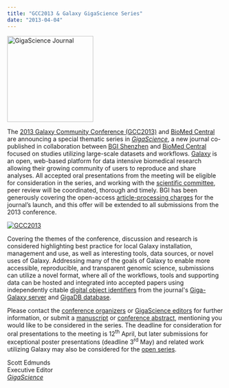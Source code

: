 ```yaml
---
title: "GCC2013 & Galaxy GigaScience Series"
date: "2013-04-04"
---
```

<div class='right'><a href='http://www.gigasciencejournal.com/'><img src="/src/images/logos/GigaScienceLogo250.png" alt="GigaScience Journal" width="200" /></a></div>

The [2013 Galaxy Community Conference (GCC2013)](/events/gcc2013/) and [BioMed Central](http://www.biomedcentral.com/) are announcing a special thematic series in *[GigaScience](http://www.gigasciencejournal.com/)*, a new journal co-published in collaboration between [BGI Shenzhen](http://www.genomics.cn/en/index) and [BioMed Central](http://www.biomedcentral.com/) focused on studies utilizing large-scale datasets and workflows. [Galaxy](http://galaxyproject.org) is an open, web-based platform for data intensive biomedical research allowing their growing community of users to reproduce and share analyses. All accepted oral presentations from the meeting will be eligible for consideration in the series, and working with the [scientific committee](/events/gcc2013/organizers/#scientific-committee), peer review will be coordinated, thorough and timely. BGI has been generously covering the open-access [article-processing charges](http://www.gigasciencejournal.com/about/apcfaq) for the journal’s launch, and this offer will be extended to all submissions from the 2013 conference. 

<div class='left'><a href='/events/gcc2013/'><img src="/src/images/logos/GCC2013Logo200.png" alt="GCC2013"  /></a></div>

Covering the themes of the conference, discussion and research is considered highlighting best practice for local Galaxy installation, management and use, as well as interesting tools, data sources, or novel uses of Galaxy. Addressing many of the goals of Galaxy to enable more accessible, reproducible, and transparent genomic science, submissions can utilize a novel format, where all of the workflows, tools and supporting data can be hosted and integrated into accepted papers using independently citable [digital object identifiers](http://en.wikipedia.org/wiki/Digital_object_identifier) from the journal's [Giga-Galaxy server](http://gigagalaxy.net/) and [GigaDB database](http://gigadb.org/).

Please contact the [conference organizers](mailto:gcc2013-sci@galaxyproject.org) or [GigaScience editors](mailto:editorial@gigasciencejournal.com) for further information, or submit a [manuscript](http://www.gigasciencejournal.com/authors/instructions/research) or [conference abstract](/events/gcc2013/abstracts/), mentioning you would like to be considered in the series. The deadline for consideration for oral presentations to the meeting is 12<sup>th</sup> April, but later submissions for exceptional poster presentations (deadline 3<sup>rd</sup> May) and related work utilizing Galaxy may also be considered for the [open series](http://www.gigasciencejournal.com/series).

Scott Edmunds<br />
Executive Editor<br />
*[GigaScience](http://www.gigasciencejournal.com/)*
